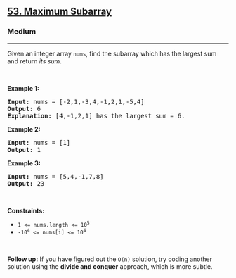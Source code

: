 <h2><a href="https://leetcode.com/problems/maximum-subarray/">53. Maximum Subarray</a></h2><h3>Medium</h3><hr><div><p class="cye-lm-tag">Given an integer array <code>nums</code>, find the <span data-keyword="subarray-nonempty" class="cye-lm-tag">subarray</span> which has the largest sum and return <em>its sum</em>.</p>

<p class="cye-lm-tag">&nbsp;</p>
<p class="cye-lm-tag"><strong class="example">Example 1:</strong></p>

<pre><strong>Input:</strong> nums = [-2,1,-3,4,-1,2,1,-5,4]
<strong>Output:</strong> 6
<strong>Explanation:</strong> [4,-1,2,1] has the largest sum = 6.
</pre>

<p class="cye-lm-tag"><strong class="example">Example 2:</strong></p>

<pre><strong>Input:</strong> nums = [1]
<strong>Output:</strong> 1
</pre>

<p class="cye-lm-tag"><strong class="example">Example 3:</strong></p>

<pre><strong>Input:</strong> nums = [5,4,-1,7,8]
<strong>Output:</strong> 23
</pre>

<p class="cye-lm-tag">&nbsp;</p>
<p class="cye-lm-tag"><strong>Constraints:</strong></p>

<ul>
	<li><code>1 &lt;= nums.length &lt;= 10<sup>5</sup></code></li>
	<li><code>-10<sup>4</sup> &lt;= nums[i] &lt;= 10<sup>4</sup></code></li>
</ul>

<p class="cye-lm-tag">&nbsp;</p>
<p class="cye-lm-tag"><strong>Follow up:</strong> If you have figured out the <code>O(n)</code> solution, try coding another solution using the <strong>divide and conquer</strong> approach, which is more subtle.</p>
</div>